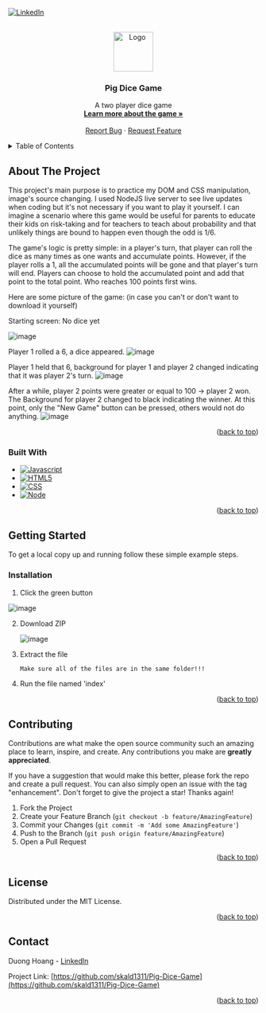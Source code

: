
[![LinkedIn][linkedin-shield]][linkedin-url]



<!-- PROJECT LOGO -->
<br />
<div align="center">
  <a href="https://github.com/skald1311/Pig-Dice-Game">
    <img src="https://user-images.githubusercontent.com/84189062/210122680-aa38f9a9-c084-4e77-b343-d2809aa51a76.png" alt="Logo" width="80" height="80">
  </a>

<h3 align="center">Pig Dice Game</h3>

  <p align="center">
    A two player dice game
    <br />
    <a href="https://en.wikipedia.org/wiki/Pig_(dice_game)"><strong>Learn more about the game »</strong></a>
    <br />
    <br />
    <a href="https://github.com/skald1311/Pig-Dice-Game/issues">Report Bug</a>
    ·
    <a href="https://github.com/skald1311/Pig-Dice-Game/issues">Request Feature</a>
  </p>
</div>



<!-- TABLE OF CONTENTS -->
<details>
  <summary>Table of Contents</summary>
  <ol>
    <li>
      <a href="#about-the-project">About The Project</a>
      <ul>
        <li><a href="#built-with">Built With</a></li>
      </ul>
    </li>
    <li>
      <a href="#getting-started">Getting Started</a>
      <ul>
        <li><a href="#installation">Installation</a></li>
      </ul>
    </li>
    <li><a href="#contributing">Contributing</a></li>
    <li><a href="#license">License</a></li>
    <li><a href="#contact">Contact</a></li>
  </ol>
</details>



<!-- ABOUT THE PROJECT -->
## About The Project
<p>This project's main purpose is to practice my DOM and CSS manipulation, image's source changing. I used NodeJS live server to see live updates when coding but it's not necessary if you want to play it yourself. I can imagine a scenario where this game would be useful for parents to educate their kids on risk-taking and for teachers to teach about probability and that unlikely things are bound to happen even though the odd is 1/6.<p/>
<p>The game's logic is pretty simple: in a player's turn, that player can roll the dice as many times as one wants and accumulate points. However, if the player rolls a 1, all the accumulated points will be gone and that player's turn will end. Players can choose to hold the accumulated point and add that point to the total point. Who reaches 100 points first wins.<p/>
Here are some picture of the game: (in case you can't or don't want to download it yourself)
<p>Starting screen: No dice yet<p/>

![image](https://user-images.githubusercontent.com/84189062/210123509-32026bd1-91a0-447f-9aab-a5f686683a54.png)

Player 1 rolled a 6, a dice appeared.
![image](https://user-images.githubusercontent.com/84189062/210123372-62c83776-94cb-45d3-a543-eefe9a723abc.png)

Player 1 held that 6, background for player 1 and player 2 changed indicating that it was player 2's turn.
![image](https://user-images.githubusercontent.com/84189062/210123419-9fca9b68-7ef3-45aa-827a-7331473671bc.png)

After a while, player 2 points were greater or equal to 100 -> player 2 won. The Background for player 2 changed to black indicating the winner. At this point, only the "New Game" button can be pressed, others would not do anything.
![image](https://user-images.githubusercontent.com/84189062/210123463-1091248b-ffb4-4cc6-b0cc-00d389ff8127.png)


<p align="right">(<a href="#readme-top">back to top</a>)</p>



### Built With

* [![Javascript][Javascript]][Javascript-url]
* [![HTML5][HTML5]][HTML5-url]
* [![CSS][CSS]][CSS-url]
* [![Node][Node.js]][Node-url]

<p align="right">(<a href="#readme-top">back to top</a>)</p>



<!-- GETTING STARTED -->
## Getting Started

To get a local copy up and running follow these simple example steps.

### Installation

1. Click the green button

![image](https://user-images.githubusercontent.com/84189062/210023644-49f6ee47-b8aa-479d-b192-c9985ef913cd.png)
   
   
2. Download ZIP

   ![image](https://user-images.githubusercontent.com/84189062/210023664-4d06ef4a-71a7-444d-9778-bf21c8ed30ae.png)
  
  
3. Extract the file
   ```sh
   Make sure all of the files are in the same folder!!!
   ```
4. Run the file named 'index'


<p align="right">(<a href="#readme-top">back to top</a>)</p>


<!-- CONTRIBUTING -->
## Contributing

Contributions are what make the open source community such an amazing place to learn, inspire, and create. Any contributions you make are **greatly appreciated**.

If you have a suggestion that would make this better, please fork the repo and create a pull request. You can also simply open an issue with the tag "enhancement".
Don't forget to give the project a star! Thanks again!

1. Fork the Project
2. Create your Feature Branch (`git checkout -b feature/AmazingFeature`)
3. Commit your Changes (`git commit -m 'Add some AmazingFeature'`)
4. Push to the Branch (`git push origin feature/AmazingFeature`)
5. Open a Pull Request

<p align="right">(<a href="#readme-top">back to top</a>)</p>



<!-- LICENSE -->
## License

Distributed under the MIT License.

<p align="right">(<a href="#readme-top">back to top</a>)</p>



<!-- CONTACT -->
## Contact

Duong Hoang - [LinkedIn](https://www.linkedin.com/in/hmd1311/)

Project Link: [https://github.com/skald1311/Pig-Dice-Game](https://github.com/skald1311/Pig-Dice-Game)

<p align="right">(<a href="#readme-top">back to top</a>)</p>



<!-- MARKDOWN LINKS & IMAGES -->
<!-- https://www.markdownguide.org/basic-syntax/#reference-style-links -->
[linkedin-shield]: https://img.shields.io/badge/-LinkedIn-black.svg?style=for-the-badge&logo=linkedin&colorB=555
[linkedin-url]: https://www.linkedin.com/in/hmd1311/
[Javascript]: https://img.shields.io/badge/JavaScript-323330?style=for-the-badge&logo=javascript&logoColor=F7DF1E
[Javascript-url]: https://www.javascript.com/
[Node.js]: https://img.shields.io/badge/Node.js-43853D?style=for-the-badge&logo=node.js&logoColor=white
[Node-url]: https://nodejs.org/en/
[HTML5]: https://img.shields.io/badge/HTML5-E34F26?style=for-the-badge&logo=html5&logoColor=white
[HTML5-url]: https://en.wikipedia.org/wiki/HTML
[CSS]: https://img.shields.io/badge/CSS3-1572B6?style=for-the-badge&logo=css3&logoColor=white
[CSS-url]: https://en.wikipedia.org/wiki/CSS

